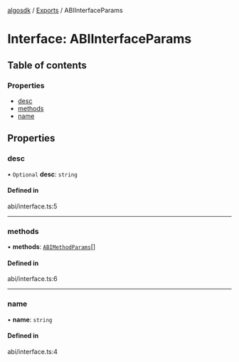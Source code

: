 [algosdk](../README.md) / [Exports](../modules.md) / ABIInterfaceParams

# Interface: ABIInterfaceParams

## Table of contents

### Properties

- [desc](ABIInterfaceParams.md#desc)
- [methods](ABIInterfaceParams.md#methods)
- [name](ABIInterfaceParams.md#name)

## Properties

### desc

• `Optional` **desc**: `string`

#### Defined in

abi/interface.ts:5

___

### methods

• **methods**: [`ABIMethodParams`](ABIMethodParams.md)[]

#### Defined in

abi/interface.ts:6

___

### name

• **name**: `string`

#### Defined in

abi/interface.ts:4
